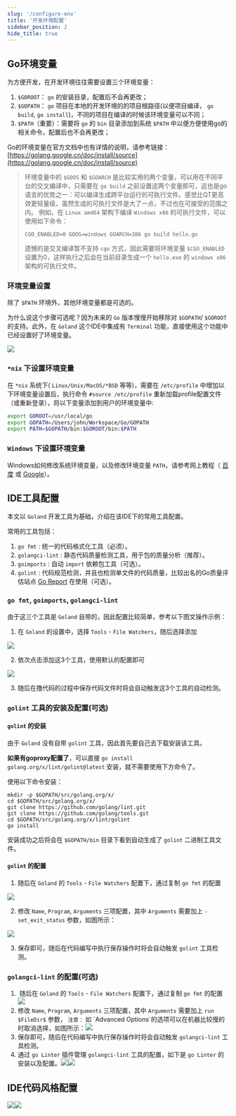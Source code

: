 ```yaml
---
slug: '/configure-env'
title: '开发环境配置'
sidebar_position: 2
hide_title: true
---
```


## Go环境变量

为方便开发，在开发环境往往需要设置三个环境变量：

1. `$GOROOT`： `go` 的安装目录，配置后不会再更改；
2. `$GOPATH`： `go` 项目在本地的开发环境的的项目根路径(以便项目编译， `go build`, `go install`)，不同的项目在编译的时候该环境变量可以不同；
3. `$PATH`（重要）：需要将 `go` 的 `bin` 目录添加到系统 `$PATH` 中以便方便使用go的相关命令，配置后也不会再更改；

Go的环境变量在官方文档中也有详情的说明，请参考链接： [https://golang.google.cn/doc/install/source](https://golang.google.cn/doc/install/source)

> 环境变量中的 `$GOOS` 和 `$GOARCH` 是比较实用的两个变量，可以用在不同平台的交叉编译中，只需要在 `go build` 之前设置这两个变量即可，这也是go语言的优势之一：可以编译生成跨平台运行的可执行文件。感觉比QT更高效更轻量级，虽然生成的可执行文件是大了一点，不过也在可接受的范围之内。 例如，在 `Linux amd64` 架构下编译 `Windows x86` 的可执行文件，可以使用如下命令：
>
> ```
> CGO_ENABLED=0 GOOS=windows GOARCH=386 go build hello.go
> ```
>
> 遗憾的是交叉编译暂不支持 `cgo` 方式，因此需要将环境变量 `$CGO_ENABLED` 设置为0，这样执行之后会在当前目录生成一个 `hello.exe` 的 `windows x86` 架构的可执行文件。

### 环境变量设置

除了 `$PATH` 环境外，其他环境变量都是可选的。

为什么说这个步骤可选呢？因为未来的 `Go` 版本慢慢开始移除对 `$GOPATH`/ `$GOROOT` 的支持。此外，在 `Goland` 这个IDE中集成有 `Terminal` 功能，直接使用这个功能中已经设置好了环境变量。

![](/markdown/ba5f3276cff792caf62056ba0ee5987d.png)

### `*nix` 下设置环境变量

在 `*nix` 系统下( `Linux/Unix/MacOS/*BSD` 等等)，需要在 `/etc/profile` 中增加以下环境变量设置后，执行命令 `#source /etc/profile` 重新加载profile配置文件（或重新登录），将以下变量添加到用户的环境变量中:

```bash
export GOROOT=/usr/local/go
export GOPATH=/Users/john/Workspace/Go/GOPATH
export PATH=$GOPATH/bin:$GOROOT/bin:$PATH
```

### `Windows` 下设置环境变量

Windows如何修改系统环境变量，以及修改环境变量 `PATH`，请参考网上教程（ [百度](https://www.baidu.com/s?wd=Windows%20%E4%BF%AE%E6%94%B9%E7%B3%BB%E7%BB%9F%E7%8E%AF%E5%A2%83%E5%8F%98%E9%87%8F%20PATH) 或 [Google](https://www.google.com/search?q=Windows+修改系统环境变量+PATH)）。

## IDE工具配置

本文以 `Goland` 开发工具为基础，介绍在该IDE下的常用工具配置。

常用的工具包括：

1. `go fmt` : 统一的代码格式化工具（必须）。
2. `golangci-lint` : 静态代码质量检测工具，用于包的质量分析（推荐）。
3. `goimports` : 自动 `import` 依赖包工具（可选）。
4. `golint` : 代码规范检测，并且也检测单文件的代码质量，比较出名的Go质量评估站点 [Go Report](https://goreportcard.com) 在使用（可选）。

### `go fmt`, `goimports`, `golangci-lint`

由于这三个工具是 `Goland` 自带的，因此配置比较简单，参考以下图文操作示例：

1. 在 `Goland` 的设置中，选择 `Tools` \- `File Watchers`，随后选择添加

![](/markdown/beffdaf59725b7091d27c05db1cbef06.jpg)

2. 依次点击添加这3个工具，使用默认的配置即可

![](/markdown/23d9056527febe75f82dcc8117f086fd.jpg)

3. 随后在撸代码的过程中保存代码文件时将会自动触发这3个工具的自动检测。


### `golint` 工具的安装及配置(可选)

#### `golint` 的安装

由于 `Goland` 没有自带 `golint` 工具，因此首先要自己去下载安装该工具。

**如果有goproxy配置了**，可以直接 `go install golang.org/x/lint/golint@latest` 安装，就不需要使用下方命令了。

使用以下命令安装：

```
mkdir -p $GOPATH/src/golang.org/x/
cd $GOPATH/src/golang.org/x/
git clone https://github.com/golang/lint.git
git clone https://github.com/golang/tools.git
cd $GOPATH/src/golang.org/x/lint/golint
go install
```

安装成功之后将会在 `$GOPATH/bin` 目录下看到自动生成了 `golint` 二进制工具文件。

#### `golint` 的配置

1. 随后在 `Goland` 的 `Tools` \- `File Watchers` 配置下，通过复制 `go fmt` 的配置

![](/markdown/d6e625d79c63024347705acfc013463c.jpg)

2. 修改 `Name`, `Program`, `Arguments` 三项配置，其中 `Arguments` 需要加上 `-set_exit_status` 参数，如图所示：

![](/markdown/219fe697e559aa6980100557996686a0.jpg)

3. 保存即可，随后在代码编写中执行保存操作时将会自动触发 `golint` 工具检测。


### `golangci-lint` 的配置(可选)

1.  随后在 `Goland` 的 `Tools` \- `File Watchers` 配置下，通过复制 `go fmt` 的配置![](/markdown/267c777a8db90758dd8bad6013f60d7e.png)
2. 修改 `Name`, `Program`, `Arguments` 三项配置，其中 `Arguments` 需要加上 `run $FileDir$` 参数， `注意：` 如 \`Advanced Options\`的选项可以在机器比较慢的时取消选择，如图所示：![](/markdown/5bf774ae9e6d123efa9010dd223a618a.png)
3. 保存即可，随后在代码编写中执行保存操作时将会自动触发 `golangci-lint` 工具检测。
4. 通过 `go Linter` 插件管理 `golangci-lint` 工具的配置，如下是 `go Linter` 的安装以及配置。![](/markdown/0f0fbd2a3a937573cdc317bbe005a6cf.png)![](/markdown/1c10390d9bfca56c0528f43f122b9ebd.png)

## IDE代码风格配置

![](/markdown/b63649f6d3ac9d3a9eaadb2c94d00cb8.png)![](/markdown/1f470b73547b12cd36ff1d4c7328f847.png)